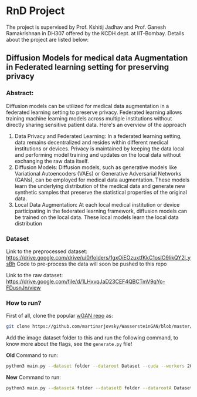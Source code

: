 # RnD Project
The project is supervised by Prof. Kshitij Jadhav and Prof. Ganesh Ramakrishnan in DH307 offered by the KCDH dept. at IIT-Bombay. Details about the project are listed below:

## Diffusion Models for medical data Augmentation in Federated learning setting for preserving privacy
### Abstract:
Diffusion models can be utilized for medical data augmentation in a federated learning
setting to preserve privacy. Federated learning allows training machine learning models across
multiple institutions without directly sharing sensitive patient data. Here's an overview of the
approach
1. Data Privacy and Federated Learning: In a federated learning setting, data remains
decentralized and resides within different medical institutions or devices. Privacy is maintained
by keeping the data local and performing model training and updates on the local data without
exchanging the raw data itself.
2. Diffusion Models: Diffusion models, such as generative models like Variational Autoencoders
(VAEs) or Generative Adversarial Networks (GANs), can be employed for medical data
augmentation. These models learn the underlying distribution of the medical data and generate
new synthetic samples that preserve the statistical properties of the original data.
3. Local Data Augmentation: At each local medical institution or device participating in the
federated learning framework, diffusion models can be trained on the local data. These local
models learn the local data distribution

### Dataset
Link to the preprocessed dataset: https://drive.google.com/drive/u/0/folders/1gxOiEOzuxtfKkC1oslO9likQY2l_ysBh
Code to pre-process the data will soon be pushed to this repo

Link to the raw dataset: https://drive.google.com/file/d/1LHxvqJaD23CEF4QBCTmV9qYo-FDusnJn/view


### How to run?

First of all, clone the popular <a href="https://github.com/martinarjovsky/WassersteinGAN/blob/master/main.py">wGAN repo</a> as:
```bash
git clone https://github.com/martinarjovsky/WassersteinGAN/blob/master/main.py
```
Add the image dataset folder to this and run the following command, to know more about the flags, see the ```generate.py``` file!

**Old** Command to run:
```bash
python3 main.py --dataset folder --dataroot Dataset --cuda --workers 20 --niter 10000
```
**New** Command to run:
```bash
python3 main.py --datasetA folder --datasetB folder --datarootA Dataset-A --datarootB Dataset-B --cuda --workers 20 --imageSize 128 --niter1 4000 --niter2 10000 --lrD 1e-5 --lrG 1e-5 --num_classes 2 --num_clients 2 --adam 2>&1 | tee training_log.txt

```
